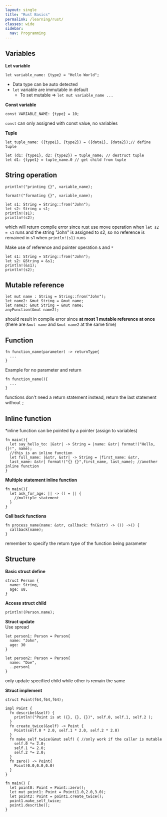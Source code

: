 ```yaml
---
layout: single
title: "Rust Basics"
permalink: /learning/rust/
classes: wide
sidebar:
  nav: Programming
---
```

## Variables
**Let variable**
```
let variable_name: {type} = "Hello World";
```
 - Data type can be auto detected
 - `let` variable are immutable in default
    - To set mutable ⇒ `let mut variable_name ...`

**Const variable**
```
const VARIABLE_NAME: {type} = 10;
```
`const` can only assigned with const value, no variables

**Tuple**
```
let tuple_name: ({type1}, {type2}) = ({data1}, {data2});// define tuple 

let (d1: {type1}, d2: {type2}) = tuple_name; // destruct tuple
let d1: {type1} = tuple_name.0 // get child from tuple 
```

## String operation
```
println!("printing {}", variable_name);
```
```
format!("formating {}", variable_name);
```
```
let s1: String = String::from("John");
let s2: String = s1;
println!(s1);
println!(s2);
```
which will return compile error since rust use move operation when `let s2 = s1` runs and the string "John" is assigned to s2, so no reference is remained in s1 when `println!(s1)` runs

Make use of reference and pointer operation `&` and `*`

```
let s1: String = String::from("John");
let s2: &String = &s1;
println!(&s1);
println!(s2);
```

## Mutable reference
```
let mut name : String = String::from("John");
let name2: &mut String = &mut name;
let name3: &mut String = &mut name; 
anyFunction(&mut name2);
```
should result in compile error since **at most 1 mutable reference at once** (there are `&mut name` and `&mut name2` at the same time)

## Function
```
fn function_name(parameter) -> returnType{
  ...
}
```

Example for no parameter and return
```
fn function_name(){
  ...
}
```

functions don't need a return statement
instead, return the last statement without `;`

## Inline function
\*inline function can be pointed by a pointer (assign to variables)


```
fn main(){
  let say_hello_to: |&str| -> String = |name: &str| format!("Hello, {}!", name); 
  //this is an inline function
  let full_name: |&str, &str| -> String = |first_name: &str, 
  last_name: &str| format!("{} {}",first_name, last_name); //another inline function
}
```

**Multiple statement inline function**

```
fn main(){
  let ask_for_age: || -> () = || {
    //multiple statement
  }
}
```

**Call back functions**
```
fn process_name(name: &str, callback: fn(&str) -> ()) ->() { 
  callback(name);
}
```
remember to specify the return type of the function being parameter

## Structure

**Basic struct define**
```
struct Person {
  name: String,
  age: u8,
}
```

**Access struct child**
```
println!(Person.name);
```

**Struct update** \
Use spread
```
let person1: Person = Person{
  name: "John",
  age: 30
}

let person2: Person = Person{
  name: "Doe",
  ..person1
}
```
only update specified child while other is remain the same 

**Struct implement**

```
struct Point(f64,f64,f64);

impl Point {
  fn describe(&self) {
    println!("Point is at ({}, {}, {})", self.0, self.1, self.2 );
  }
  fn create_twice(&self) -> Point {
    Point(self.0 * 2.0, self.1 * 2.0, self.2 * 2.0)
  }
  fn make_self_twice(&mut self) { //only work if the caller is mutable
    self.0 *= 2.0;
    self.1 *= 2.0;
    self.2 *= 2.0;
  }
  fn zero() -> Point{
    Point(0.0,0.0,0.0)
  }
}

fn main() {
  let point0: Point = Point::zero();
  let mut point1: Point = Point(1.0,2.0,3.0);
  let point2: Point = point1.create_twice();
  point1.make_self_twice;
  point1.describe();
}
```